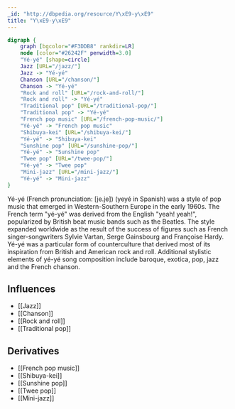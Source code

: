 ```yaml
---
_id: "http://dbpedia.org/resource/Y\xE9-y\xE9"
title: "Y\xE9-y\xE9"
---
```


```dot
digraph {
	graph [bgcolor="#F3DDB8" rankdir=LR]
	node [color="#26242F" penwidth=3.0]
	"Yé-yé" [shape=circle]
	Jazz [URL="/jazz/"]
	Jazz -> "Yé-yé"
	Chanson [URL="/chanson/"]
	Chanson -> "Yé-yé"
	"Rock and roll" [URL="/rock-and-roll/"]
	"Rock and roll" -> "Yé-yé"
	"Traditional pop" [URL="/traditional-pop/"]
	"Traditional pop" -> "Yé-yé"
	"French pop music" [URL="/french-pop-music/"]
	"Yé-yé" -> "French pop music"
	"Shibuya-kei" [URL="/shibuya-kei/"]
	"Yé-yé" -> "Shibuya-kei"
	"Sunshine pop" [URL="/sunshine-pop/"]
	"Yé-yé" -> "Sunshine pop"
	"Twee pop" [URL="/twee-pop/"]
	"Yé-yé" -> "Twee pop"
	"Mini-jazz" [URL="/mini-jazz/"]
	"Yé-yé" -> "Mini-jazz"
}
```

Yé-yé (French pronunciation: ​[je.je]) (yeyé in Spanish) was a style of pop music that emerged in Western-Southern Europe in the early 1960s. The French term "yé-yé" was derived from the English "yeah! yeah!", popularized by British beat music bands such as the Beatles. The style expanded worldwide as the result of the success of figures such as French singer-songwriters Sylvie Vartan, Serge Gainsbourg and Françoise Hardy. Yé-yé was a particular form of counterculture that derived most of its inspiration from British and American rock and roll. Additional stylistic elements of yé-yé song composition include baroque, exotica, pop, jazz and the French chanson.

## Influences
- [[Jazz]]
- [[Chanson]]
- [[Rock and roll]]
- [[Traditional pop]]

## Derivatives
- [[French pop music]]
- [[Shibuya-kei]]
- [[Sunshine pop]]
- [[Twee pop]]
- [[Mini-jazz]]
